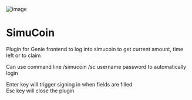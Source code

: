 ![image](https://user-images.githubusercontent.com/28072996/223517710-ae783948-8d7f-4bbe-b75c-22a57b5b0428.png)

# SimuCoin
Plugin for Genie frontend to log into simucoin to get current amount, time left or to claim

Can use command line /simucoin /sc username password to automatically login

Enter key will trigger signing in when fields are filled<br>
Esc key will close the plugin
